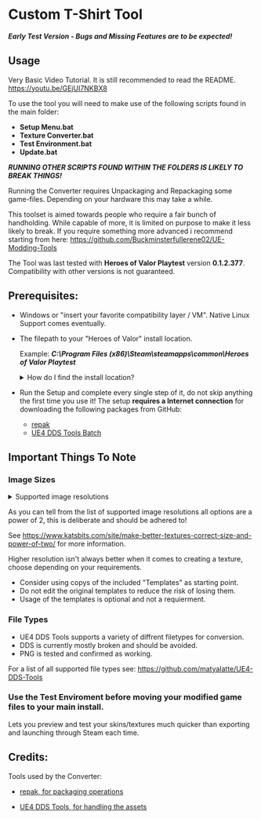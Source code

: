 # Custom T-Shirt Tool

***Early Test Version - Bugs and Missing Features are to be expected!***

## Usage

Very Basic Video Tutorial. It is still recommended to read the README.
https://youtu.be/GEjUI7NKBX8

To use the tool you will need to make use of the following scripts found in the main folder:

- **Setup Menu.bat**
- **Texture Converter.bat**
- **Test Environment.bat**
- **Update.bat**

***RUNNING OTHER SCRIPTS FOUND WITHIN THE FOLDERS IS LIKELY TO BREAK THINGS!***

Running the Converter requires Unpackaging and Repackaging some game-files. Depending on your hardware this may take a while.

This toolset is aimed towards people who require a fair bunch of handholding. While capable of more, it is limited on purpose to make it less likely to break. If you require something more advanced i recommend starting from here: https://github.com/Buckminsterfullerene02/UE-Modding-Tools


The Tool was last tested with **Heroes of Valor Playtest** version **0.1.2.377**. Compatibility with other versions is not guaranteed.


## Prerequisites:

- Windows or "insert your favorite compatibility layer / VM". Native Linux Support comes eventually.

- The filepath to your "Heroes of Valor" install location.
    
    Example: ***C:\Program Files (x86)\Steam\steamapps\common\Heroes of Valor Playtest***

    <details>
        <summary>How do I find the install location?</summary>
        <ul>
            <li>Launch the <strong>Steam client</strong> on your computer</li>
            <li>Click on <strong>Library</strong> to see all installed games</li>
            <li>Right-click on <strong>Heroes of Valor Playtest</strong></li>
            <li>Select <strong>Properties</strong> from the context menu</li>
            <li>In the Properties window, go to the <strong>Installed Files</strong> tab</li>
            <li>Click on the <strong>Browse...</strong> button</li>
            <li>Right-click <strong>Heroes of Valor Playtest</strong> in the address bar. Click copy address</li>
        </ul>
    </details>

- Run the Setup and complete every single step of it, do not skip anything the first time you use it! The setup **requires a Internet connection** for downloading the following packages from GitHub:

	- [repak](https://github.com/trumank/repak/releases/tag/v0.2.2)
	- [UE4 DDS Tools Batch](https://github.com/matyalatte/UE4-DDS-Tools/releases/tag/v0.6.1)

## Important Things To Note

### Image Sizes

<details>
        <summary>Supported image resolutions</summary>
        <ul>
            <li>128x128</li>
            <li>256x256</li>
            <li>512x512</li>
            <li>1024x1024</li>
            <li>2048x2028</li>
            <li>4096x4096</li>
        </ul>
    </details>

As you can tell from the list of supported image resolutions all options are a power of 2, this is deliberate and should be adhered to!

See https://www.katsbits.com/site/make-better-textures-correct-size-and-power-of-two/ for more information.

Higher resolution isn't always better when it comes to creating a texture, choose depending on your requirements.

- Consider using copys of the included "Templates" as starting point.
- Do not edit the original templates to reduce the risk of losing them.
- Usage of the templates is optional and not a requierment.

### File Types

- UE4 DDS Tools supports a variety of diffrent filetypes for conversion.
- DDS is currently mostly broken and should be avoided.
- PNG is tested and confirmed as working.

For a list of all supported file types see: https://github.com/matyalatte/UE4-DDS-Tools


### Use the Test Enviroment before moving your modified game files to your main install.

Lets you preview and test your skins/textures much quicker than exporting and launching through Steam each time.


## Credits:

Tools used by the Converter:

- [repak, for packaging operations](https://github.com/trumank/repak)

- [UE4 DDS Tools, for handling the assets](https://github.com/matyalatte/UE4-DDS-Tools)
